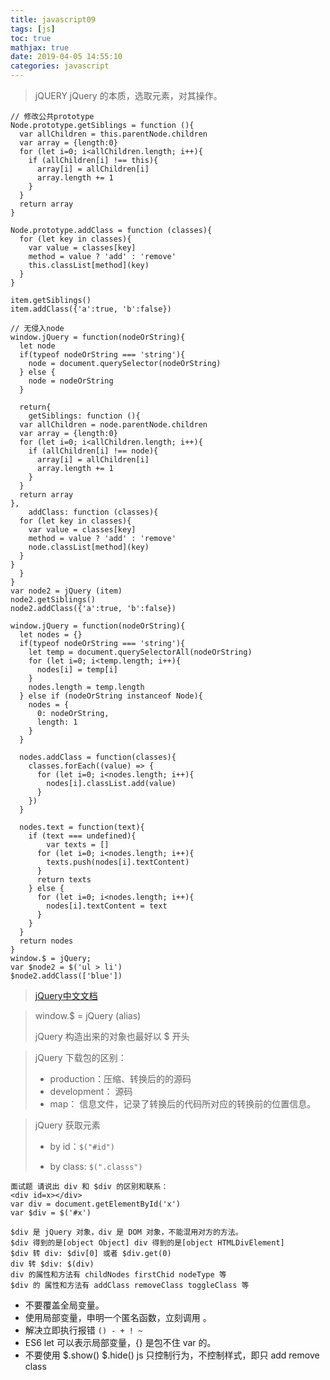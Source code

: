 ```yaml
---
title: javascript09
tags: [js]
toc: true
mathjax: true
date: 2019-04-05 14:55:10
categories: javascript
---
```

> jQUERY
jQuery 的本质，选取元素，对其操作。
```
// 修改公共prototype
Node.prototype.getSiblings = function (){
  var allChildren = this.parentNode.children
  var array = {length:0}
  for (let i=0; i<allChildren.length; i++){
    if (allChildren[i] !== this){
      array[i] = allChildren[i]
      array.length += 1
    }
  }
  return array
}

Node.prototype.addClass = function (classes){
  for (let key in classes){
    var value = classes[key]
    method = value ? 'add' : 'remove'
    this.classList[method](key)
  }
}

item.getSiblings()
item.addClass({'a':true, 'b':false})
```

```
// 无侵入node
window.jQuery = function(nodeOrString){
  let node
  if(typeof nodeOrString === 'string'){
    node = document.querySelector(nodeOrString)
  } else {
    node = nodeOrString
  }
  
  return{
    getSiblings: function (){
  var allChildren = node.parentNode.children
  var array = {length:0}
  for (let i=0; i<allChildren.length; i++){
    if (allChildren[i] !== node){
      array[i] = allChildren[i]
      array.length += 1
    }
  }
  return array
},
    addClass: function (classes){
  for (let key in classes){
    var value = classes[key]
    method = value ? 'add' : 'remove'
    node.classList[method](key)
  }
}
  }
}
var node2 = jQuery (item)
node2.getSiblings()
node2.addClass({'a':true, 'b':false})
```

```
window.jQuery = function(nodeOrString){
  let nodes = {}
  if(typeof nodeOrString === 'string'){
    let temp = document.querySelectorAll(nodeOrString)
    for (let i=0; i<temp.length; i++){
      nodes[i] = temp[i]
    }
    nodes.length = temp.length
  } else if (nodeOrString instanceof Node){
    nodes = {
      0: nodeOrString,
      length: 1
    } 
  }
  
  nodes.addClass = function(classes){
    classes.forEach((value) => {
      for (let i=0; i<nodes.length; i++){
        nodes[i].classList.add(value)
      }
    })
  }
  
  nodes.text = function(text){
    if (text === undefined){
    	var texts = []
      for (let i=0; i<nodes.length; i++){
        texts.push(nodes[i].textContent)
      }
      return texts
    } else {
      for (let i=0; i<nodes.length; i++){
        nodes[i].textContent = text
      }
    }
  }
  return nodes
}
window.$ = jQuery;
var $node2 = $('ul > li')
$node2.addClass(['blue'])
```
> [jQuery中文文档](https://www.jquery123.com "jQuery中文文档")

> window.$ = jQuery (alias)
>
> jQuery 构造出来的对象也最好以 $ 开头

>
>
>jQuery 下载包的区别：
>
>+ production：压缩、转换后的的源码
>+ development： 源码
>+ map： 信息文件，记录了转换后的代码所对应的转换前的位置信息。

> jQuery 获取元素
>
> + by id：`$("#id")`
>
> + by class: `$(".classs")`
>
```
面试题 请说出 div 和 $div 的区别和联系：
<div id=x></div>
var div = document.getElementById('x')
var $div = $('#x')

$div 是 jQuery 对象，div 是 DOM 对象，不能混用对方的方法。
$div 得到的是[object Object] div 得到的是[object HTMLDivElement]
$div 转 div: $div[0] 或者 $div.get(0)
div 转 $div: $(div)
div 的属性和方法有 childNodes firstChid nodeType 等  
$div 的 属性和方法有 addClass removeClass toggleClass 等
```
+ 不要覆盖全局变量。
+ 使用局部变量，申明一个匿名函数，立刻调用  。
+ 解决立即执行报错 `() - + ! ~` 
+ ES6 let 可以表示局部变量，{} 是包不住 var 的。
+ 不要使用 $.show() $.hide() js 只控制行为，不控制样式，即只 add remove class